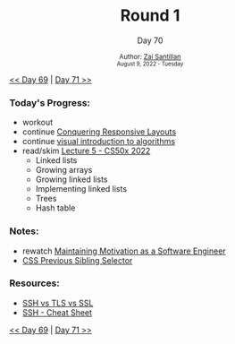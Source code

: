 <div align="center">
  <h1>Round 1</h1>
  <p>Day 70</p>
  <sub>
    Author: <a href="https://github.com/plskz" target="_blank">Zai Santillan</a>
    <br>
    <small>August 9, 2022 - Tuesday</small>
  </sub>
</div>

[<< Day 69](day069.md) | [Day 71 >>](day071.md)

### Today's Progress:

- workout
- continue [Conquering Responsive Layouts](https://courses.kevinpowell.co/view/courses/conquering-responsive-layouts)
- continue [visual introduction to algorithms](https://www.educative.io/courses/visual-introduction-to-algorithms)
- read/skim [Lecture 5 - CS50x 2022](https://cs50.harvard.edu/x/2022/notes/5/)
  - Linked lists
  - Growing arrays
  - Growing linked lists
  - Implementing linked lists
  - Trees
  - Hash table

### Notes:

- rewatch [Maintaining Motivation as a Software Engineer](https://youtu.be/fBayRA8o3yQ)
- [CSS Previous Sibling Selector](https://paco.me/writing/css-previous-sibling-selector)

### Resources:

- [SSH vs TLS vs SSL](https://youtu.be/k3rFFLmQCuY)
- [SSH - Cheat Sheet](https://www.marcobehler.com/guides/ssh-cheat-sheet)

[<< Day 69](day069.md) | [Day 71 >>](day071.md)

